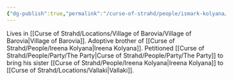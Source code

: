 ```yaml
---
{"dg-publish":true,"permalink":"/curse-of-strahd/people/ismark-kolyana/"}
---
```


Lives in [[Curse of Strahd/Locations/Village of Barovia/Village of Barovia\|Village of Barovia]].
Adoptive brother of [[Curse of Strahd/People/Ireena Kolyana\|Ireena Kolyana]].
Petitioned [[Curse of Strahd/People/Party/The Party\|Curse of Strahd/People/Party/The Party]] to bring his sister [[Curse of Strahd/People/Ireena Kolyana\|Ireena Kolyana]] to [[Curse of Strahd/Locations/Vallaki\|Vallaki]].